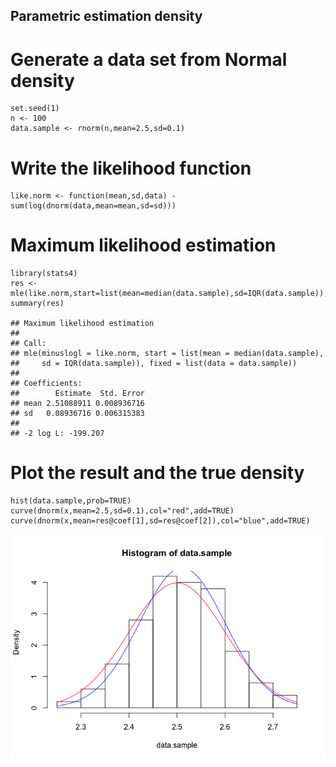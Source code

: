 Parametric estimation density
-----------------------------

Generate a data set from Normal density
=======================================

    set.seed(1)
    n <- 100
    data.sample <- rnorm(n,mean=2.5,sd=0.1)

Write the likelihood function
=============================

    like.norm <- function(mean,sd,data) -sum(log(dnorm(data,mean=mean,sd=sd)))

Maximum likelihood estimation
=============================

    library(stats4)
    res <- mle(like.norm,start=list(mean=median(data.sample),sd=IQR(data.sample)),fixed=list(data=data.sample))
    summary(res)

    ## Maximum likelihood estimation
    ## 
    ## Call:
    ## mle(minuslogl = like.norm, start = list(mean = median(data.sample), 
    ##     sd = IQR(data.sample)), fixed = list(data = data.sample))
    ## 
    ## Coefficients:
    ##        Estimate  Std. Error
    ## mean 2.51088911 0.008936716
    ## sd   0.08936716 0.006315383
    ## 
    ## -2 log L: -199.207

Plot the result and the true density
====================================

    hist(data.sample,prob=TRUE)
    curve(dnorm(x,mean=2.5,sd=0.1),col="red",add=TRUE)
    curve(dnorm(x,mean=res@coef[1],sd=res@coef[2]),col="blue",add=TRUE)

![](Function_files/figure-markdown_strict/unnamed-chunk-4-1.png)
